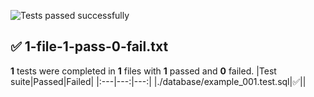 ![Tests passed successfully](https://img.shields.io/badge/tests-All%20passed-success)
## ✅ 1-file-1-pass-0-fail.txt
**1** tests were completed in **1** files with **1** passed and **0** failed.
|Test suite|Passed|Failed|
|:---|---:|---:|
|./database/example_001.test.sql|✅||
